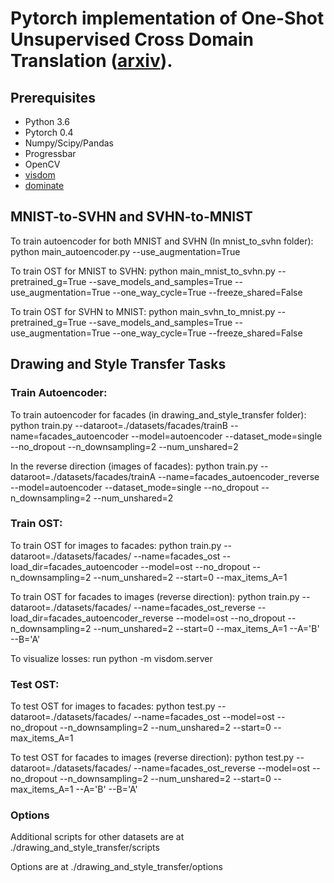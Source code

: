 # Pytorch implementation of One-Shot Unsupervised Cross Domain Translation ([arxiv](https://arxiv.org/abs/1806.06029)).

Prerequisites
--------------
- Python 3.6
- Pytorch 0.4
- Numpy/Scipy/Pandas
- Progressbar
- OpenCV
- [visdom](https://github.com/facebookresearch/visdom)
- [dominate](https://github.com/Knio/dominate)

## MNIST-to-SVHN and SVHN-to-MNIST

To train autoencoder for both MNIST and SVHN (In mnist_to_svhn folder):
python main_autoencoder.py --use_augmentation=True

To train OST for MNIST to SVHN:
python main_mnist_to_svhn.py --pretrained_g=True --save_models_and_samples=True --use_augmentation=True --one_way_cycle=True --freeze_shared=False

To train OST for SVHN to MNIST:
python main_svhn_to_mnist.py --pretrained_g=True --save_models_and_samples=True --use_augmentation=True --one_way_cycle=True --freeze_shared=False

## Drawing and Style Transfer Tasks

### Train Autoencoder:

To train autoencoder for facades (in drawing_and_style_transfer folder):
python train.py --dataroot=./datasets/facades/trainB --name=facades_autoencoder --model=autoencoder --dataset_mode=single --no_dropout --n_downsampling=2 --num_unshared=2

In the reverse direction (images of facades):
python train.py --dataroot=./datasets/facades/trainA --name=facades_autoencoder_reverse --model=autoencoder --dataset_mode=single --no_dropout --n_downsampling=2 --num_unshared=2

### Train OST:

To train OST for images to facades:
python train.py --dataroot=./datasets/facades/ --name=facades_ost --load_dir=facades_autoencoder --model=ost --no_dropout --n_downsampling=2 --num_unshared=2 --start=0 --max_items_A=1

To train OST for facades to images (reverse direction):
python train.py --dataroot=./datasets/facades/ --name=facades_ost_reverse --load_dir=facades_autoencoder_reverse --model=ost --no_dropout --n_downsampling=2 --num_unshared=2 --start=0 --max_items_A=1 --A='B' --B='A'

To visualize losses: run python -m visdom.server

### Test OST:

To test OST for images to facades:
python test.py --dataroot=./datasets/facades/ --name=facades_ost --model=ost --no_dropout --n_downsampling=2 --num_unshared=2 --start=0 --max_items_A=1

To test OST for facades to images (reverse direction):
python test.py --dataroot=./datasets/facades/ --name=facades_ost_reverse --model=ost --no_dropout --n_downsampling=2 --num_unshared=2 --start=0 --max_items_A=1 --A='B' --B='A'

### Options
Additional scripts for other datasets are at ./drawing_and_style_transfer/scripts

Options are at ./drawing_and_style_transfer/options



